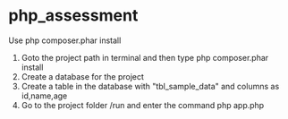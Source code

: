 # php_assessment
Use php composer.phar install 
1. Goto the project path in terminal and then type php composer.phar install 
2. Create a database for the project 
3. Create a table in the database with "tbl_sample_data" and columns as id,name,age 
4. Go to the project folder /run and enter the command php app.php 
